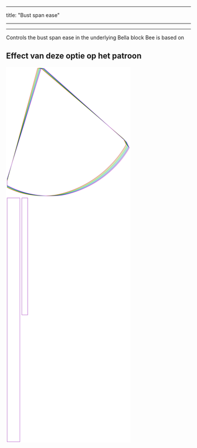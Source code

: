 - - -
title: "Bust span ease"
- - -

---

Controls the bust span ease in the underlying Bella block Bee is based on

## Effect van deze optie op het patroon

![Deze afbeelding toont het effect van deze optie door meerdere varianten die een andere waarde hebben voor deze optie te vervangen](bee_bustspanease_sample.svg "Effect van deze optie op het patroon")
